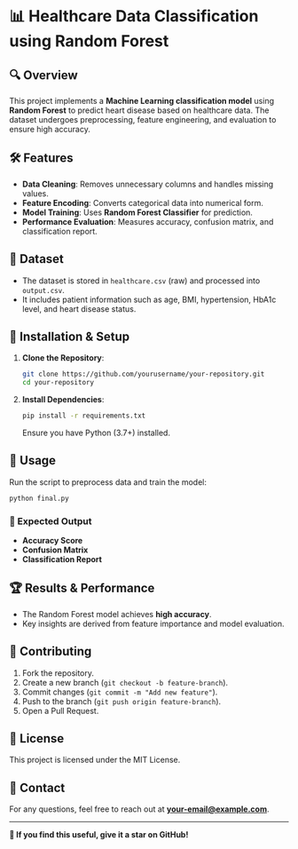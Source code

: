 # 📊 Healthcare Data Classification using Random Forest

## 🔍 Overview
This project implements a **Machine Learning classification model** using **Random Forest** to predict heart disease based on healthcare data. The dataset undergoes preprocessing, feature engineering, and evaluation to ensure high accuracy.

## 🛠 Features
- **Data Cleaning**: Removes unnecessary columns and handles missing values.
- **Feature Encoding**: Converts categorical data into numerical form.
- **Model Training**: Uses **Random Forest Classifier** for prediction.
- **Performance Evaluation**: Measures accuracy, confusion matrix, and classification report.

## 📂 Dataset
- The dataset is stored in `healthcare.csv` (raw) and processed into `output.csv`.
- It includes patient information such as age, BMI, hypertension, HbA1c level, and heart disease status.

## 🚀 Installation & Setup
1. **Clone the Repository**:
   ```bash
   git clone https://github.com/yourusername/your-repository.git
   cd your-repository
   ```
2. **Install Dependencies**:
   ```bash
   pip install -r requirements.txt
   ```
   Ensure you have Python (3.7+) installed.

## 📜 Usage
Run the script to preprocess data and train the model:
```bash
python final.py
```

### 🔹 Expected Output
- **Accuracy Score**
- **Confusion Matrix**
- **Classification Report**

## 🏆 Results & Performance
- The Random Forest model achieves **high accuracy**.
- Key insights are derived from feature importance and model evaluation.

## 🤝 Contributing
1. Fork the repository.
2. Create a new branch (`git checkout -b feature-branch`).
3. Commit changes (`git commit -m "Add new feature"`).
4. Push to the branch (`git push origin feature-branch`).
5. Open a Pull Request.

## 📜 License
This project is licensed under the MIT License.

## 📧 Contact
For any questions, feel free to reach out at **your-email@example.com**.

---
**🌟 If you find this useful, give it a star on GitHub!**

